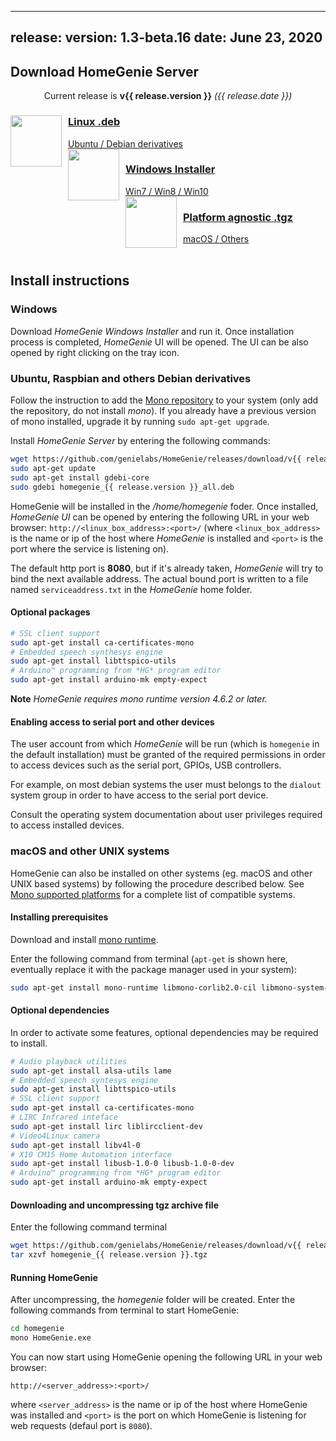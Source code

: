 ---
release:
  version: 1.3-beta.16
  date: June 23, 2020
---------------------
## Download HomeGenie Server

<div align="center" class="content-margin">Current release is <strong>v{{ release.version }}</strong> <em>({{ release.date }})</em></div>

<div self="size-small center" layout="rows top-spread">

<a layout="row center-left" href="https://github.com/genielabs/HomeGenie/releases/download/v{{ release.version }}/homegenie_{{ release.version }}_all.deb" title="Download HomeGenie v{{ release.version }} for Debian Linux" class="download-button mdl-shadow--8dp mdl-button mdl-js-button mdl-js-ripple-effect">
    <img src="images/logos/luxicon.png" alt="" style="margin-right:10px" align="left" width="82" align="left">
    <div layout="column center-spread">
    <h3>Linux .deb</h3>
    <span>Ubuntu / Debian derivatives</span>
    </div>
</a>

<a layout="row center-left" href="https://github.com/genielabs/HomeGenie/releases/download/v{{ release.version }}/HomeGenie_v{{ release.version }}.exe" title="Download HomeGenie v{{ release.version }} for Windows" class="download-button mdl-shadow--8dp mdl-button mdl-js-button mdl-js-ripple-effect">
    <img src="images/logos/winicon.png" alt="" style="margin-right:10px" width="82" align="left">
    <div layout="column center-spread">
    <h3>Windows Installer</h3>
    <span>Win7 / Win8 / Win10</span>
    </div>
</a>

<a layout="row center-left" href="https://github.com/genielabs/HomeGenie/releases/download/v{{ release.version }}/homegenie_{{ release.version }}.tgz" title="Download HomeGenie v{{ release.version }} platform agnostic archive" class="download-button mdl-shadow--8dp mdl-button mdl-js-button mdl-js-ripple-effect">
    <img src="images/logos/macicon.png" alt="" style="margin-right:10px" align="left" width="82" align="left">
    <div layout="column center-spread">
    <h3>Platform agnostic .tgz</h3>
    <span>macOS / Others</span>
    </div>
</a>

</div>

<br clear="all"/>

## Install instructions


### Windows

Download *HomeGenie Windows Installer* and run it. Once installation process is completed, *HomeGenie* UI will be opened.
The UI can be also opened by right clicking on the tray icon.


### Ubuntu, Raspbian and others Debian derivatives

Follow the instruction to add the [Mono repository](https://www.mono-project.com/download/stable/#download-lin) to your system (only add the repository, do not install *mono*).
If you already have a previous version of mono installed, upgrade it by running `sudo apt-get upgrade`.

Install *HomeGenie Server* by entering the following commands:

```bash
wget https://github.com/genielabs/HomeGenie/releases/download/v{{ release.version }}/homegenie_{{ release.version }}_all.deb
sudo apt-get update
sudo apt-get install gdebi-core
sudo gdebi homegenie_{{ release.version }}_all.deb
```

HomeGenie will be installed in the _/home/homegenie_ foder.
Once installed, *HomeGenie UI* can be opened by entering the following URL in your web browser:
`http://<linux_box_address>:<port>/`
(where `<linux_box_address>` is the name or ip of the host where *HomeGenie* is installed and `<port>` is the port where the service is listening on).

The default http port is **8080**, but if it's already taken, *HomeGenie* will try to bind the next available address.
The actual bound port is written to a file named `serviceaddress.txt` in the *HomeGenie* home folder.


#### Optional packages

```bash
# SSL client support
sudo apt-get install ca-certificates-mono
# Embedded speech synthesys engine
sudo apt-get install libttspico-utils
# Arduino™ programming from *HG* program editor
sudo apt-get install arduino-mk empty-expect
```

**Note** *HomeGenie requires mono runtime version 4.6.2 or later.*


#### Enabling access to serial port and other devices

The user account from which *HomeGenie* will be run (which is `homegenie` in the default installation) must be granted
of the required permissions in order to access devices such as the serial port, GPIOs, USB controllers.

For example, on most debian systems the user must belongs to the `dialout` system group
in order to have access to the serial port device.

Consult the operating system documentation about user privileges required to access installed devices.


### macOS and other UNIX systems

HomeGenie can also be installed on other systems (eg. macOS and other UNIX based systems)
by following the procedure described below. See
<a href="https://www.mono-project.com/docs/about-mono/supported-platforms/">Mono supported platforms</a>
for a complete list of compatible systems.

#### Installing prerequisites

Download and install [mono runtime](https://www.mono-project.com/download/stable/).

Enter the following command from terminal (`apt-get` is shown here, eventually replace it with the package manager
used in your system):

```bash
sudo apt-get install mono-runtime libmono-corlib2.0-cil libmono-system-web4.0-cil libmono-system-numerics4.0-cil libmono-system-serviceprocess4.0-cil libmono-system-data4.0-cil libmono-system-core4.0-cil libmono-system-servicemodel4.0a-cil libmono-windowsbase4.0-cil libmono-system-runtime-serialization-formatters-soap4.0-cil libmono-system-runtime-serialization4.0-cil libmono-system-xml-linq4.0-cil mono-dmcs
```

#### Optional dependencies

In order to activate some features, optional dependencies may be required to install.

```bash
# Audio playback utilities
sudo apt-get install alsa-utils lame
# Embedded speech syntesys engine
sudo apt-get install libttspico-utils
# SSL client support
sudo apt-get install ca-certificates-mono
# LIRC Infrared inteface
sudo apt-get install lirc liblircclient-dev
# Video4Linux camera
sudo apt-get install libv4l-0
# X10 CM15 Home Automation interface
sudo apt-get install libusb-1.0-0 libusb-1.0-0-dev
# Arduino™ programming from *HG* program editor
sudo apt-get install arduino-mk empty-expect
```

#### Downloading and uncompressing tgz archive file

Enter the following command terminal

```bash
wget https://github.com/genielabs/HomeGenie/releases/download/v{{ release.version }}/homegenie_{{ release.version }}.tgz
tar xzvf homegenie_{{ release.version }}.tgz
```

#### Running HomeGenie

After uncompressing, the *homegenie* folder will be created. Enter the following commands from terminal to start HomeGenie:

```bash
cd homegenie
mono HomeGenie.exe
```

You can now start using HomeGenie opening the following URL in your web browser:

`http://<server_address>:<port>/`

where `<server_address>` is the name or ip of the host where HomeGenie was installed and `<port>` is the port on which HomeGenie is listening for web requests (defaul port is `8080`).
